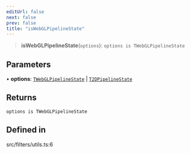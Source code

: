 ```yaml
---
editUrl: false
next: false
prev: false
title: "isWebGLPipelineState"
---
```


> **isWebGLPipelineState**(`options`): `options is TWebGLPipelineState`

## Parameters

• **options**: [`TWebGLPipelineState`](/api/type-aliases/twebglpipelinestate/) \| [`T2DPipelineState`](/api/type-aliases/t2dpipelinestate/)

## Returns

`options is TWebGLPipelineState`

## Defined in

src/filters/utils.ts:6
